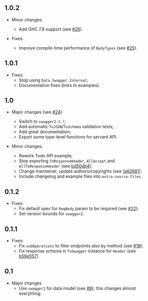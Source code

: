 1.0.2
---

* Minor changes:
    * Add GHC 7.8 support (see [#26](https://github.com/haskell-servant/servant-swagger/pull/26)).

* Fixes:
    * Improve compile-time performance of `BodyTypes` (see [#25](https://github.com/haskell-servant/servant-swagger/issues/25)).

1.0.1
---

* Fixes:
    * Stop using `Data.Swagger.Internal`;
    * Documentation fixes (links to examples).

1.0
---

* Major changes (see [#24](https://github.com/haskell-servant/servant-swagger/pull/24)):
    * Switch to `swagger2-2.*`;
    * Add automatic `ToJSON`/`ToSchema` validation tests;
    * Add great documentation;
    * Export some type-level functions for servant API.

* Minor changes:
    * Rework Todo API example;
    * Stop exporting `ToResponseHeader`, `AllAccept` and `AllToResponseHeader` (see [bd50db4](https://github.com/haskell-servant/servant-swagger/commit/bd50db48ca6a106e4366560ded70932d409de1e2));
    * Change maintainer, update authors/copyrights (see [1a62681](https://github.com/haskell-servant/servant-swagger/commit/1a6268101dc826a92c42e832e402e251c0d32147));
    * Include changelog and example files into `extra-source-files`.

0.1.2
---

* Fixes:
    * Fix default spec for `ReqBody` param to be required (see [#22](https://github.com/haskell-servant/servant-swagger/issues/22));
    * Set version bounds for `swagger2`.

0.1.1
---

* Fixes:
    * Fix `subOperations` to filter endpoints also by method (see [#18](https://github.com/haskell-servant/servant-swagger/issues/18));
    * Fix response schema in `ToSwagger` instance for `Header` (see [b59e557](https://github.com/haskell-servant/servant-swagger/commit/b59e557a05bc2669332c52b397879e7598747b82)).

0.1
---
* Major changes
    * Use `swagger2` for data model (see [#9](https://github.com/dmjio/servant-swagger/pull/9)); this changes almost everything.
